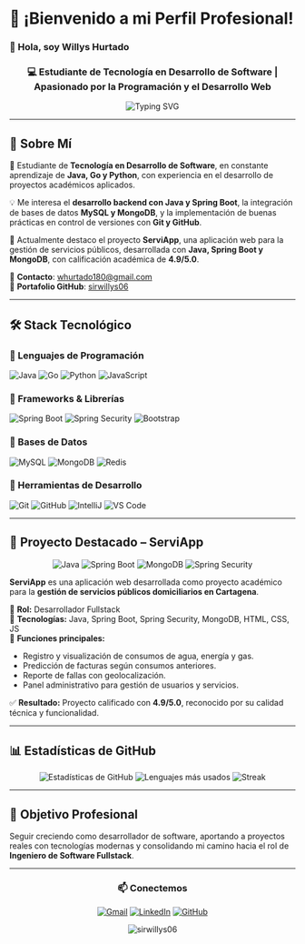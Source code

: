 # 🚀 ¡Bienvenido a mi Perfil Profesional! 

### 👋 Hola, soy Willys Hurtado

<h3 align="center">💻 Estudiante de Tecnología en Desarrollo de Software | Apasionado por la Programación y el Desarrollo Web</h3>

<p align="center">
  <img src="https://readme-typing-svg.demolab.com?font=Fira+Code&weight=500&size=22&duration=4000&pause=1000&color=6F42C1&center=true&vCenter=true&width=500&lines=Desarrollador+Backend+en+formación;Amante+del+código+limpio;Aprendiz+constante" alt="Typing SVG" />
</p>

---

## 🌟 Sobre Mí

🎯 Estudiante de **Tecnología en Desarrollo de Software**, en constante aprendizaje de **Java, Go y Python**, con experiencia en el desarrollo de proyectos académicos aplicados.  

💡 Me interesa el **desarrollo backend con Java y Spring Boot**, la integración de bases de datos **MySQL y MongoDB**, y la implementación de buenas prácticas en control de versiones con **Git y GitHub**.  

📌 Actualmente destaco el proyecto **ServiApp**, una aplicación web para la gestión de servicios públicos, desarrollada con **Java, Spring Boot y MongoDB**, con calificación académica de **4.9/5.0**.  

📩 **Contacto**: whurtado180@gmail.com  
🔗 **Portafolio GitHub**: [sirwillys06](https://github.com/sirwillys06)

---

## 🛠️ Stack Tecnológico

### 🔹 Lenguajes de Programación
<p>
  <img src="https://img.shields.io/badge/Java-ED8B00?style=for-the-badge&logo=openjdk&logoColor=white" alt="Java" />
  <img src="https://img.shields.io/badge/Go-00ADD8?style=for-the-badge&logo=go&logoColor=white" alt="Go" />
  <img src="https://img.shields.io/badge/Python-3776AB?style=for-the-badge&logo=python&logoColor=white" alt="Python" />
  <img src="https://img.shields.io/badge/JavaScript-F7DF1E?style=for-the-badge&logo=javascript&logoColor=black" alt="JavaScript" />
</p>

### 🔹 Frameworks & Librerías
<p>
  <img src="https://img.shields.io/badge/Spring_Boot-6DB33F?style=for-the-badge&logo=spring-boot&logoColor=white" alt="Spring Boot" />
  <img src="https://img.shields.io/badge/Spring_Security-6DB33F?style=for-the-badge&logo=spring-security&logoColor=white" alt="Spring Security" />
  <img src="https://img.shields.io/badge/Bootstrap-7952B3?style=for-the-badge&logo=bootstrap&logoColor=white" alt="Bootstrap" />
</p>

### 🔹 Bases de Datos
<p>
  <img src="https://img.shields.io/badge/MySQL-4479A1?style=for-the-badge&logo=mysql&logoColor=white" alt="MySQL" />
  <img src="https://img.shields.io/badge/MongoDB-47A248?style=for-the-badge&logo=mongodb&logoColor=white" alt="MongoDB" />
  <img src="https://img.shields.io/badge/Redis-DC382D?style=for-the-badge&logo=redis&logoColor=white" alt="Redis" />
</p>

### 🔹 Herramientas de Desarrollo
<p>
  <img src="https://img.shields.io/badge/Git-F05032?style=for-the-badge&logo=git&logoColor=white" alt="Git" />
  <img src="https://img.shields.io/badge/GitHub-181717?style=for-the-badge&logo=github&logoColor=white" alt="GitHub" />
  <img src="https://img.shields.io/badge/IntelliJ_IDEA-000000?style=for-the-badge&logo=intellij-idea&logoColor=white" alt="IntelliJ" />
  <img src="https://img.shields.io/badge/VS_Code-007ACC?style=for-the-badge&logo=visual-studio-code&logoColor=white" alt="VS Code" />
</p>

---

## 📂 Proyecto Destacado – ServiApp

<p align="center">
  <img src="https://img.shields.io/badge/Java-ED8B00?style=for-the-badge&logo=openjdk&logoColor=white" alt="Java" />
  <img src="https://img.shields.io/badge/Spring_Boot-6DB33F?style=for-the-badge&logo=spring-boot&logoColor=white" alt="Spring Boot" />
  <img src="https://img.shields.io/badge/MongoDB-47A248?style=for-the-badge&logo=mongodb&logoColor=white" alt="MongoDB" />
  <img src="https://img.shields.io/badge/Spring_Security-6DB33F?style=for-the-badge&logo=spring-security&logoColor=white" alt="Spring Security" />
</p>

**ServiApp** es una aplicación web desarrollada como proyecto académico para la **gestión de servicios públicos domiciliarios en Cartagena**.

🔹 **Rol:** Desarrollador Fullstack  
🔹 **Tecnologías:** Java, Spring Boot, Spring Security, MongoDB, HTML, CSS, JS  
🔹 **Funciones principales:**
- Registro y visualización de consumos de agua, energía y gas.  
- Predicción de facturas según consumos anteriores.  
- Reporte de fallas con geolocalización.  
- Panel administrativo para gestión de usuarios y servicios.  

✅ **Resultado:** Proyecto calificado con **4.9/5.0**, reconocido por su calidad técnica y funcionalidad.  

---

## 📊 Estadísticas de GitHub

<div align="center">
  
![Estadísticas de GitHub](https://github-readme-stats.vercel.app/api?username=sirwillys06&show_icons=true&count_private=true&hide_border=true&theme=radical&bg_color=00000000)
![Lenguajes más usados](https://github-readme-stats.vercel.app/api/top-langs/?username=sirwillys06&layout=compact&hide_border=true&theme=radical&bg_color=00000000)
![Streak](https://github-readme-streak-stats.herokuapp.com/?user=sirwillys06&theme=radical&hide_border=true&background=00000000)

</div>

---

## 🎯 Objetivo Profesional

Seguir creciendo como desarrollador de software, aportando a proyectos reales con tecnologías modernas y consolidando mi camino hacia el rol de **Ingeniero de Software Fullstack**.

---

<div align="center">
  
### 📫 Conectemos

[![Gmail](https://img.shields.io/badge/Gmail-D14836?style=for-the-badge&logo=gmail&logoColor=white)](mailto:whurtado180@gmail.com)
[![LinkedIn](https://img.shields.io/badge/LinkedIn-0077B5?style=for-the-badge&logo=linkedin&logoColor=white)](https://www.linkedin.com/in/tu-perfil)
[![GitHub](https://img.shields.io/badge/GitHub-100000?style=for-the-badge&logo=github&logoColor=white)](https://github.com/sirwillys06)

</div>

<p align="center"> 
  <img src="https://komarev.com/ghpvc/?username=sirwillys06&label=Visitas%20al%20perfil&color=6F42C1&style=flat" alt="sirwillys06" /> 
</p>

